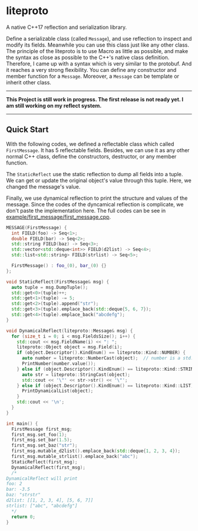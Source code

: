 # liteproto
A native C++17 reflection and serialization library.

Define a serializable class (called `Message`), and use reflection to inspect and modify its fields. Meanwhile you can use this class just like any other class.
The principle of the liteproto is to use Macro as little as possible, and make the syntax as close as possible to the C++'s native class definition.
Therefore, I came up with a syntax which is very similar to the protobuf. And it reaches a very strong flexibility.
You can define any constructor and member function for a `Message`. Moreover, a `Message` can be template or inherit other class.

---
**This Project is still work in progress. The first release is not ready yet. I am still working on my reflect system.**

---

## Quick Start

With the following codes, we defined a reflectable class which called `FirstMessage`. It has 5 reflectable fields. Besides, we can use it as any other normal C++ class, define the constructors, destructor, or any member function.

The `StaticReflect` use the static reflection to dump all fields into a tuple. We can get or update the original object's value through this tuple. Here, we changed the message's value.

Finally, we use dynamical reflection to print the structure and values of the message. Since the codes of the dyncamical reflection is complicate, we don't paste the implementation here. The full codes can be see in [example/first_message/first_message.cpp](example/first_message/first_message.cpp).

```C++
MESSAGE(FirstMessage) {
  int FIELD(foo) -> Seq<1>;
  double FIELD(bar) -> Seq<2>;
  std::string FIELD(baz) -> Seq<3>;
  std::vector<std::deque<int>> FIELD(d2list) -> Seq<4>;
  std::list<std::string> FIELD(strlist) -> Seq<5>;

  FirstMessage() : foo_(0), bar_(0) {}
};

void StaticReflect(FirstMessage& msg) {
  auto tuple = msg.DumpTuple();
  std::get<0>(tuple)++;
  std::get<1>(tuple) -= 5;
  std::get<2>(tuple).append("str");
  std::get<3>(tuple).emplace_back(std::deque{5, 6, 7});
  std::get<4>(tuple).emplace_back("abcdefg");
}

void DynamicalReflect(liteproto::Message& msg) {
  for (size_t i = 0; i < msg.FieldsSize(); i++) {
    std::cout << msg.FieldName(i) << ": ";
    liteproto::Object object = msg.Field(i);
    if (object.Descriptor().KindEnum() == liteproto::Kind::NUMBER) {
      auto number = liteproto::NumberCast(object);  // number is a std::optional
      PrintNumber(number.value());
    } else if (object.Descriptor().KindEnum() == liteproto::Kind::STRING) {
      auto str = liteproto::StringCast(object);
      std::cout << '\"' << str->str() << '\"';
    } else if (object.Descriptor().KindEnum() == liteproto::Kind::LIST) {
      PrintDynamicalList(object);
    }
    std::cout << '\n';
  }
}

int main() {
  FirstMessage first_msg;
  first_msg.set_foo(1);
  first_msg.set_bar(1.5);
  first_msg.set_baz("str");
  first_msg.mutable_d2list().emplace_back(std::deque{1, 2, 3, 4});
  first_msg.mutable_strlist().emplace_back("abc");
  StaticReflect(first_msg);
  DynamicalReflect(first_msg);
  /*
DynamicalReflect will print
foo: 2
bar: -3.5
baz: "strstr"
d2list: [[1, 2, 3, 4], [5, 6, 7]]
strlist: ["abc", "abcdefg"]
  */
  return 0;
}

```
